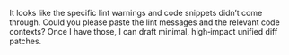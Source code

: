 It looks like the specific lint warnings and code snippets didn’t come through. Could you please paste the lint messages and the relevant code contexts? Once I have those, I can draft minimal, high‑impact unified diff patches.